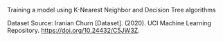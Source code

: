 Training a model using K-Nearest Neighbor and Decision Tree algorithms

Dataset Source: Iranian Churn [Dataset]. (2020). UCI Machine Learning Repository. https://doi.org/10.24432/C5JW3Z.
